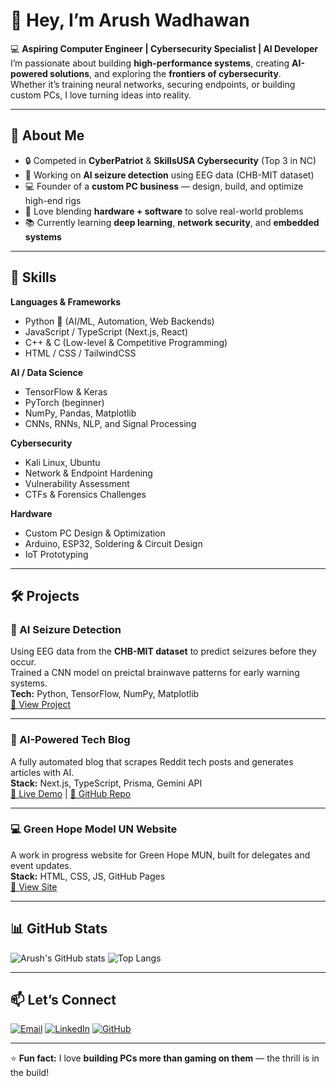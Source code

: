 # 👋 Hey, I’m Arush Wadhawan

💻 **Aspiring Computer Engineer | Cybersecurity Specialist | AI Developer**  
I’m passionate about building **high-performance systems**, creating **AI-powered solutions**, and exploring the **frontiers of cybersecurity**.  
Whether it’s training neural networks, securing endpoints, or building custom PCs, I love turning ideas into reality.

---

## 🧠 About Me
- 🔒 Competed in **CyberPatriot** & **SkillsUSA Cybersecurity** (Top 3 in NC)
- 🤖 Working on **AI seizure detection** using EEG data (CHB-MIT dataset)
- 💻 Founder of a **custom PC business** — design, build, and optimize high-end rigs
- 🚀 Love blending **hardware + software** to solve real-world problems
- 📚 Currently learning **deep learning**, **network security**, and **embedded systems**

---

## 🚀 Skills

**Languages & Frameworks**
- Python 🐍 (AI/ML, Automation, Web Backends)
- JavaScript / TypeScript (Next.js, React)
- C++ & C (Low-level & Competitive Programming)
- HTML / CSS / TailwindCSS

**AI / Data Science**
- TensorFlow & Keras
- PyTorch (beginner)
- NumPy, Pandas, Matplotlib
- CNNs, RNNs, NLP, and Signal Processing

**Cybersecurity**
- Kali Linux, Ubuntu
- Network & Endpoint Hardening
- Vulnerability Assessment
- CTFs & Forensics Challenges

**Hardware**
- Custom PC Design & Optimization
- Arduino, ESP32, Soldering & Circuit Design
- IoT Prototyping

---

## 🛠 Projects

### 🧠 AI Seizure Detection
Using EEG data from the **CHB-MIT dataset** to predict seizures before they occur.  
Trained a CNN model on preictal brainwave patterns for early warning systems.  
**Tech:** Python, TensorFlow, NumPy, Matplotlib  
[🔗 View Project](https://github.com/SoulSniper1212/seizure-detection-ai)

---

### 🤖 AI-Powered Tech Blog
A fully automated blog that scrapes Reddit tech posts and generates articles with AI.  
**Stack:** Next.js, TypeScript, Prisma, Gemini API  
[🔗 Live Demo](https://tech-access.vercel.app) | [🔗 GitHub Repo](https://github.com/SoulSniper1212/blog-ai)

---

### 💻 Green Hope Model UN Website
A work in progress website for Green Hope MUN, built for delegates and event updates.  
**Stack:** HTML, CSS, JS, GitHub Pages  
[🔗 View Site](https://github.com/SoulSniper1212/Green-Hope-Model-United-Nations)

---

## 📊 GitHub Stats

![Arush's GitHub stats](https://github-readme-stats.vercel.app/api?username=SoulSniper1212&show_icons=true&theme=radical)
![Top Langs](https://github-readme-stats.vercel.app/api/top-langs/?username=SoulSniper1212&layout=compact&theme=radical)

---

## 📫 Let’s Connect

[![Email](https://img.shields.io/badge/Email-warush23%40gmail.com-red?style=for-the-badge&logo=gmail)](mailto:warush23@gmail.com)
[![LinkedIn](https://img.shields.io/badge/LinkedIn-Arush_Wadhawan-blue?style=for-the-badge&logo=linkedin)](https://www.linkedin.com/in/arush-wadhawan-ba6906201/)
[![GitHub](https://img.shields.io/badge/GitHub-SoulSniper1212-black?style=for-the-badge&logo=github)](https://github.com/SoulSniper1212)

---

⭐ **Fun fact:** I love **building PCs more than gaming on them** — the thrill is in the build!
